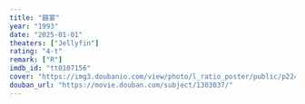 ```yaml
---
title: "囍宴"
year: "1993"
date: "2025-01-01"
theaters: ["Jellyfin"]
rating: "4-t"
remark: ["R"]
imdb_id: "tt0107156"
cover: "https://img3.doubanio.com/view/photo/l_ratio_poster/public/p2249048907.jpg"
douban_url: "https://movie.douban.com/subject/1303037/"
---
```

